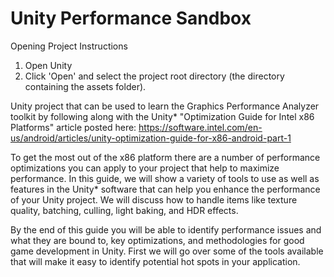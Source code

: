 # Unity Performance Sandbox

Opening Project Instructions
1) Open Unity
2) Click 'Open' and select the project root directory (the directory containing the assets folder).

Unity project that can be used to learn the Graphics Performance Analyzer toolkit by following along with the Unity* "Optimization Guide for Intel x86 Platforms" article posted here: https://software.intel.com/en-us/android/articles/unity-optimization-guide-for-x86-android-part-1

To get the most out of the x86 platform there are a number of performance optimizations you can apply to your project that help to maximize performance. In this guide, we will show a variety of tools to use as well as features in the Unity* software that can help you enhance the performance of your Unity project. We will discuss how to handle items like texture quality, batching, culling, light baking, and HDR effects.

By the end of this guide you will be able to identify performance issues and what they are bound to, key optimizations, and methodologies for good game development in Unity. First we will go over some of the tools available that will make it easy to identify potential hot spots in your application.